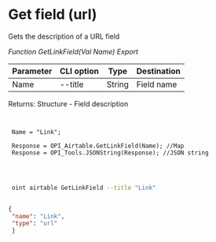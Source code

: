 ﻿---
sidebar_position: 10
---

# Get field (url)
 Gets the description of a URL field


*Function GetLinkField(Val Name) Export*

 | Parameter | CLI option | Type | Destination |
 |-|-|-|-|
 | Name | --title | String | Field name |

 
 Returns: Structure - Field description

```bsl title="Code example"
	
 
 Name = "Link";
 
 Response = OPI_Airtable.GetLinkField(Name); //Map
 Response = OPI_Tools.JSONString(Response); //JSON string
 
	
```

```sh title="CLI command example"
 
 oint airtable GetLinkField --title "Link"

```


```json title="Result"

{
 "name": "Link",
 "type": "url"
 }

```
